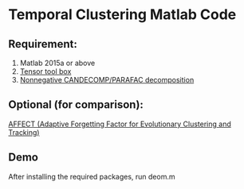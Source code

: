 # Temporal Clustering Matlab Code

## Requirement:

1. Matlab 2015a or above 
2. [Tensor tool box](https://software.sandia.gov/trac/TensorToolbox)
3. [Nonnegative CANDECOMP/PARAFAC decomposition](http://www.math.ucla.edu/~wotaoyin/papers/bcu/ncp/index.html)

## Optional (for comparison):
[AFFECT (Adaptive Forgetting Factor for Evolutionary Clustering and Tracking) ](http://tbayes.eecs.umich.edu/xukevin/affect)

## Demo
After installing the required packages, run deom.m
